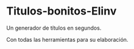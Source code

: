 # Titulos-bonitos-Elinv

Un generador de títulos en segundos. 

Con todas las herramientas para su elaboración.
